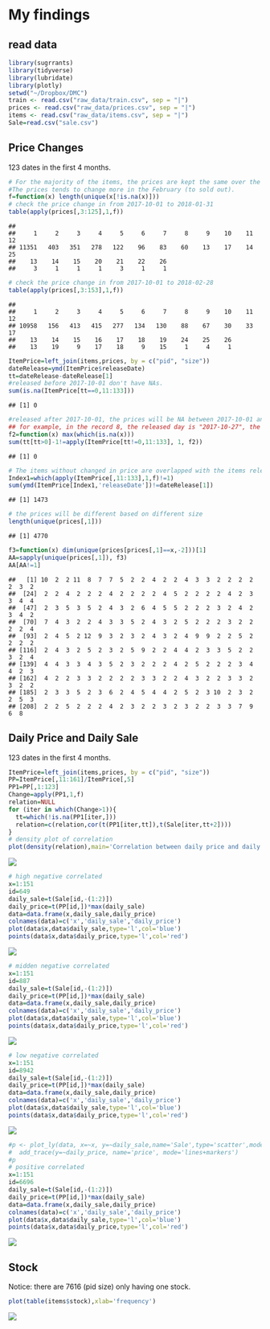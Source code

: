 My findings
===========

read data
---------

``` r
library(sugrrants)
library(tidyverse)
library(lubridate)
library(plotly)
setwd("~/Dropbox/DMC")
train <- read.csv("raw_data/train.csv", sep = "|")
prices <- read.csv("raw_data/prices.csv", sep = "|")
items <- read.csv("raw_data/items.csv", sep = "|")
Sale=read.csv("sale.csv")
```

Price Changes
-------------

123 dates in the first 4 months.

``` r
# For the majority of the items, the prices are kept the same over the time. 
#The prices tends to change more in the February (to sold out).
f=function(x) length(unique(x[!is.na(x)]))
# check the price change in from 2017-10-01 to 2018-01-31
table(apply(prices[,3:125],1,f))
```

    ## 
    ##     1     2     3     4     5     6     7     8     9    10    11    12 
    ## 11351   403   351   278   122    96    83    60    13    17    14    25 
    ##    13    14    15    20    21    22    26 
    ##     3     1     1     1     3     1     1

``` r
# check the price change in from 2017-10-01 to 2018-02-28
table(apply(prices[,3:153],1,f))
```

    ## 
    ##     1     2     3     4     5     6     7     8     9    10    11    12 
    ## 10958   156   413   415   277   134   130    88    67    30    33    17 
    ##    13    14    15    16    17    18    19    24    25    26 
    ##    13    19     9    17    18     9    15     1     4     1

``` r
ItemPrice=left_join(items,prices, by = c("pid", "size"))
dateRelease=ymd(ItemPrice$releaseDate)
tt=dateRelease-dateRelease[1]
#released before 2017-10-01 don't have NAs.
sum(is.na(ItemPrice[tt==0,11:133]))
```

    ## [1] 0

``` r
#released after 2017-10-01, the prices will be NA between 2017-10-01 and two days before released day.
## for example, in the record 8, the released day is "2017-10-27", the price between "2017-10-01" to "2017-10-25" will be NA. 
f2=function(x) max(which(is.na(x)))
sum(tt[tt>0]-1!=apply(ItemPrice[tt!=0,11:133], 1, f2))
```

    ## [1] 0

``` r
# The items without changed in price are overlapped with the items released before 2017-10-01.
Index1=which(apply(ItemPrice[,11:133],1,f)!=1)
sum(ymd(ItemPrice[Index1,'releaseDate'])!=dateRelease[1])
```

    ## [1] 1473

``` r
# the prices will be different based on different size
length(unique(prices[,1]))
```

    ## [1] 4770

``` r
f3=function(x) dim(unique(prices[prices[,1]==x,-2]))[1]
AA=sapply(unique(prices[,1]), f3)
AA[AA!=1]
```

    ##   [1] 10  2  2 11  8  7  7  5  2  2  4  2  2  4  3  3  2  2  2  2  2  3  2
    ##  [24]  2  2  4  2  2  2  4  2  2  2  2  4  5  2  2  2  2  4  2  3  3  4  4
    ##  [47]  2  3  5  3  5  2  4  3  2  6  4  5  5  2  2  2  3  2  4  2  3  4  2
    ##  [70]  7  4  3  2  2  4  3  3  5  2  4  3  2  5  2  2  2  3  2  2  2  2  4
    ##  [93]  2  4  5  2 12  9  3  2  3  2  4  3  2  4  9  9  2  2  5  2  2  2  2
    ## [116]  2  4  3  2  5  2  3  2  5  9  2  2  4  4  2  3  3  5  2  2  3  2  4
    ## [139]  4  4  3  3  4  3  5  2  3  2  2  2  4  2  5  2  2  2  3  4  4  2  3
    ## [162]  4  2  2  3  3  2  2  2  2  3  3  2  2  4  3  2  2  3  3  2  3  2  2
    ## [185]  2  3  3  5  2  3  6  2  4  5  4  4  2  5  2  3 10  2  3  2  2  5  3
    ## [208]  2  2  5  2  2  2  4  2  3  2  2  3  2  3  2  2  3  3  7  9  6  8

Daily Price and Daily Sale
--------------------------

123 dates in the first 4 months.

``` r
ItemPrice=left_join(items,prices, by = c("pid", "size"))
PP=ItemPrice[,11:161]/ItemPrice[,5]
PP1=PP[,1:123]
Change=apply(PP1,1,f)
relation=NULL
for (iter in which(Change>1)){
  tt=which(!is.na(PP1[iter,]))
  relation=c(relation,cor(t(PP1[iter,tt]),t(Sale[iter,tt+2])))
}
# density plot of correlation
plot(density(relation),main='Correlation between daily price and daily sale')
```

![](figures/correlation-1.png)

``` r
# high negative correlated
x=1:151
id=649
daily_sale=t(Sale[id,-(1:2)])
daily_price=t(PP[id,])*max(daily_sale)
data=data.frame(x,daily_sale,daily_price)
colnames(data)=c('x','daily_sale','daily_price')
plot(data$x,data$daily_sale,type='l',col='blue')
points(data$x,data$daily_price,type='l',col='red')
```

![](figures/correlation-2.png)

``` r
# midden negative correlated
x=1:151
id=887
daily_sale=t(Sale[id,-(1:2)])
daily_price=t(PP[id,])*max(daily_sale)
data=data.frame(x,daily_sale,daily_price)
colnames(data)=c('x','daily_sale','daily_price')
plot(data$x,data$daily_sale,type='l',col='blue')
points(data$x,data$daily_price,type='l',col='red')
```

![](figures/correlation-3.png)

``` r
# low negative correlated
x=1:151
id=8942
daily_sale=t(Sale[id,-(1:2)])
daily_price=t(PP[id,])*max(daily_sale)
data=data.frame(x,daily_sale,daily_price)
colnames(data)=c('x','daily_sale','daily_price')
plot(data$x,data$daily_sale,type='l',col='blue')
points(data$x,data$daily_price,type='l',col='red')
```

![](figures/correlation-4.png)

``` r
#p <- plot_ly(data, x=~x, y=~daily_sale,name='Sale',type='scatter',mode='lines+markers') %>%
#  add_trace(y=~daily_price, name='price', mode='lines+markers')
#p 
# positive correlated
x=1:151
id=6696
daily_sale=t(Sale[id,-(1:2)])
daily_price=t(PP[id,])*max(daily_sale)
data=data.frame(x,daily_sale,daily_price)
colnames(data)=c('x','daily_sale','daily_price')
plot(data$x,data$daily_sale,type='l',col='blue')
points(data$x,data$daily_price,type='l',col='red')
```

![](figures/correlation-5.png)

Stock
-----

Notice: there are 7616 (pid size) only having one stock.

``` r
plot(table(items$stock),xlab='frequency')
```

![](figures/stock_size-1.png)
